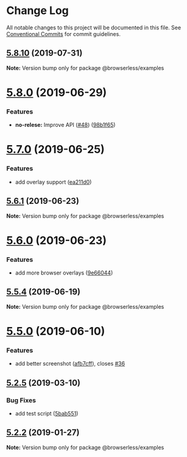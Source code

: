 # Change Log

All notable changes to this project will be documented in this file.
See [Conventional Commits](https://conventionalcommits.org) for commit guidelines.

## [5.8.10](https://github.com/kikobeats/browserless/tree/master/packages/examples/compare/v5.8.9...v5.8.10) (2019-07-31)

**Note:** Version bump only for package @browserless/examples





# [5.8.0](https://github.com/kikobeats/browserless/tree/master/packages/examples/compare/v5.7.2...v5.8.0) (2019-06-29)


### Features

* **no-relese:** Improve API ([#48](https://github.com/kikobeats/browserless/tree/master/packages/examples/issues/48)) ([98b1f65](https://github.com/kikobeats/browserless/tree/master/packages/examples/commit/98b1f65))





# [5.7.0](https://github.com/kikobeats/browserless/tree/master/packages/examples/compare/v5.6.3...v5.7.0) (2019-06-25)


### Features

* add overlay support ([ea211d0](https://github.com/kikobeats/browserless/tree/master/packages/examples/commit/ea211d0))





## [5.6.1](https://github.com/kikobeats/browserless/tree/master/packages/examples/compare/v5.6.0...v5.6.1) (2019-06-23)

**Note:** Version bump only for package @browserless/examples





# [5.6.0](https://github.com/kikobeats/browserless/tree/master/packages/examples/compare/v5.5.5...v5.6.0) (2019-06-23)


### Features

* add more browser overlays ([9e66044](https://github.com/kikobeats/browserless/tree/master/packages/examples/commit/9e66044))





## [5.5.4](https://github.com/kikobeats/browserless/tree/master/packages/examples/compare/v5.5.3...v5.5.4) (2019-06-19)

**Note:** Version bump only for package @browserless/examples





# [5.5.0](https://github.com/kikobeats/browserless/tree/master/packages/examples/compare/v5.4.1...v5.5.0) (2019-06-10)


### Features

* add better screenshot ([afb7cff](https://github.com/kikobeats/browserless/tree/master/packages/examples/commit/afb7cff)), closes [#36](https://github.com/kikobeats/browserless/tree/master/packages/examples/issues/36)





## [5.2.5](https://github.com/kikobeats/browserless/tree/master/packages/examples/compare/v5.2.4...v5.2.5) (2019-03-10)


### Bug Fixes

* add test script ([5bab551](https://github.com/kikobeats/browserless/tree/master/packages/examples/commit/5bab551))





## [5.2.2](https://github.com/kikobeats/browserless/tree/master/packages/examples/compare/v5.2.1...v5.2.2) (2019-01-27)

**Note:** Version bump only for package @browserless/examples
